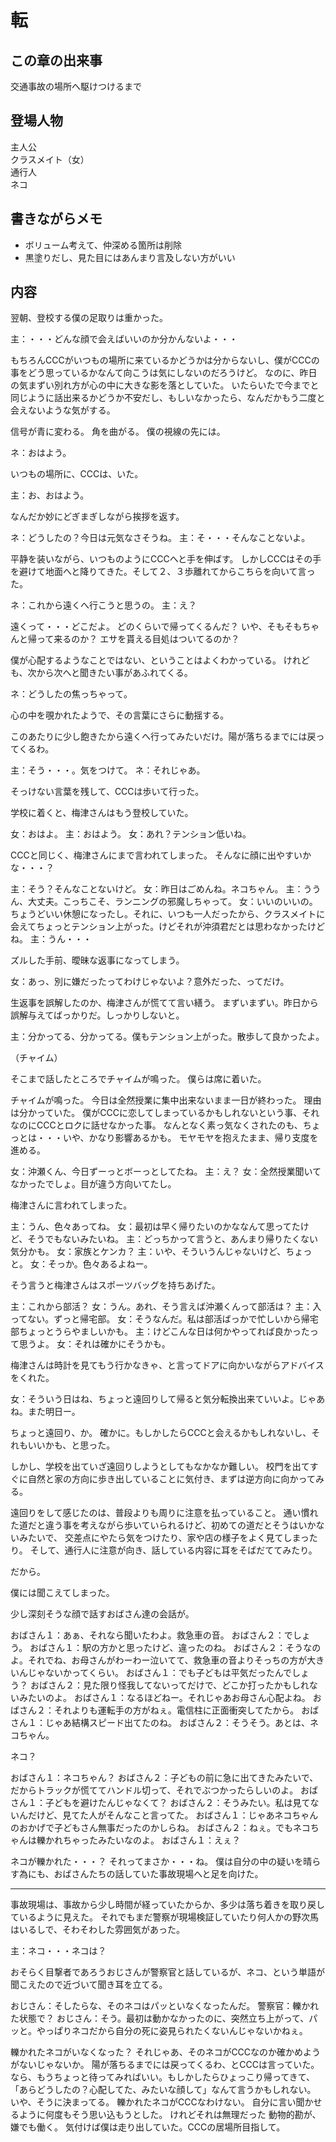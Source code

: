 
# 転

## この章の出来事
交通事故の場所へ駆けつけるまで

## 登場人物
主人公<br>
クラスメイト（女）<br>
通行人<br>
ネコ

## 書きながらメモ

+ ボリューム考えて、仲深める箇所は削除
+ 黒塗りだし、見た目にはあんまり言及しない方がいい


## 内容

翌朝、登校する僕の足取りは重かった。

主：・・・どんな顔で会えばいいのか分かんないよ・・・

もちろんCCCがいつもの場所に来ているかどうかは分からないし、僕がCCCの事をどう思っているかなんて向こうは気にしないのだろうけど。
なのに、昨日の気まずい別れ方が心の中に大きな影を落としていた。
いたらいたで今までと同じように話出来るかどうか不安だし、もしいなかったら、なんだかもう二度と会えないような気がする。

信号が青に変わる。
角を曲がる。
僕の視線の先には。

ネ：おはよう。

いつもの場所に、CCCは、いた。

主：お、おはよう。

なんだか妙にどぎまぎしながら挨拶を返す。

ネ：どうしたの？今日は元気なさそうね。
主：そ・・・そんなことないよ。

平静を装いながら、いつものようにCCCへと手を伸ばす。
しかしCCCはその手を避けて地面へと降りてきた。そして２、３歩離れてからこちらを向いて言った。

ネ：これから遠くへ行こうと思うの。
主：え？

遠くって・・・どこだよ。
どのくらいで帰ってくるんだ？
いや、そもそもちゃんと帰って来るのか？
エサを貰える目処はついてるのか？

僕が心配するようなことではない、ということはよくわかっている。
けれども、次から次へと聞きたい事があふれてくる。

ネ：どうしたの焦っちゃって。

心の中を覗かれたようで、その言葉にさらに動揺する。

このあたりに少し飽きたから遠くへ行ってみたいだけ。陽が落ちるまでには戻ってくるわ。

主：そう・・・。気をつけて。
ネ：それじゃあ。

そっけない言葉を残して、CCCは歩いて行った。


学校に着くと、梅津さんはもう登校していた。

女：おはよ。
主：おはよう。
女：あれ？テンション低いね。

CCCと同じく、梅津さんにまで言われてしまった。
そんなに顔に出やすいかな・・・？

主：そう？そんなことないけど。
女：昨日はごめんね。ネコちゃん。
主：ううん、大丈夫。こっちこそ、ランニングの邪魔しちゃって。
女：いいのいいの。ちょうどいい休憩になったし。それに、いつも一人だったから、クラスメイトに会えてちょっとテンション上がった。けどそれが沖須君だとは思わなかったけどね。
主：うん・・・

ズルした手前、曖昧な返事になってしまう。

女：あっ、別に嫌だったってわけじゃないよ？意外だった、ってだけ。

生返事を誤解したのか、梅津さんが慌てて言い繕う。
まずいまずい。昨日から誤解与えてばっかりだ。しっかりしないと。

主：分かってる、分かってる。僕もテンション上がった。散歩して良かったよ。

（チャイム）

そこまで話したところでチャイムが鳴った。
僕らは席に着いた。


チャイムが鳴った。
今日は全然授業に集中出来ないまま一日が終わった。
理由は分かっていた。
僕がCCCに恋してしまっているかもしれないという事、それなのにCCCとロクに話せなかった事。
なんとなく素っ気なくされたのも、ちょっとは・・・いや、かなり影響あるかも。
モヤモヤを抱えたまま、帰り支度を進める。

女：沖瀬くん、今日ずーっとボーっとしてたね。
主：え？
女：全然授業聞いてなかったでしょ。目が違う方向いてたし。

梅津さんに言われてしまった。

主：うん、色々あってね。
女：最初は早く帰りたいのかななんて思ってたけど、そうでもないみたいね。
主：どっちかって言うと、あんまり帰りたくない気分かも。
女：家族とケンカ？
主：いや、そういうんじゃないけど、ちょっと。
女：そっか。色々あるよねー。

そう言うと梅津さんはスポーツバッグを持ちあげた。

主：これから部活？
女：うん。あれ、そう言えば沖瀬くんって部活は？
主：入ってない。ずっと帰宅部。
女：そうなんだ。私は部活ばっかで忙しいから帰宅部ちょっとうらやましいかも。
主：けどこんな日は何かやってれば良かったって思うよ。
女：それは確かにそうかも。

梅津さんは時計を見てもう行かなきゃ、と言ってドアに向かいながらアドバイスをくれた。

女：そういう日はね、ちょっと遠回りして帰ると気分転換出来ていいよ。じゃあね。また明日ー。

ちょっと遠回り、か。
確かに。もしかしたらCCCと会えるかもしれないし、それもいいかも、と思った。

しかし、学校を出ていざ遠回りしようとしてもなかなか難しい。
校門を出てすぐに自然と家の方向に歩き出していることに気付き、まずは逆方向に向かってみる。

遠回りをして感じたのは、普段よりも周りに注意を払っていること。
通い慣れた道だと違う事を考えながら歩いていられるけど、初めての道だとそうはいかないみたいで、
交差点にやたら気をつけたり、家や店の様子をよく見てしまったり。
そして、通行人に注意が向き、話している内容に耳をそばだててみたり。

だから。

僕には聞こえてしまった。

少し深刻そうな顔で話すおばさん達の会話が。

おばさん１：あぁ、それなら聞いたわよ。救急車の音。
おばさん２：でしょう。
おばさん１：駅の方かと思ったけど、違ったのね。
おばさん２：そうなのよ。それでね、お母さんがわーわー泣いてて、救急車の音よりそっちの方が大きいんじゃないかってくらい。
おばさん１：でも子どもは平気だったんでしょう？
おばさん２：見た限り怪我してないってだけで、どこか打ったかもしれないみたいのよ。
おばさん１：なるほどねー。それじゃあお母さん心配よね。
おばさん２：それよりも運転手の方がねぇ。電信柱に正面衝突してたから。
おばさん１：じゃあ結構スピード出てたのね。
おばさん２：そうそう。あとは、ネコちゃん。

ネコ？

おばさん１：ネコちゃん？
おばさん２：子どもの前に急に出てきたみたいで、だからトラックが慌ててハンドル切って、それでぶつかったらしいのよ。
おばさん１：子どもを避けたんじゃなくて？
おばさん２：そうみたい。私は見てないんだけど、見てた人がそんなこと言ってた。
おばさん１：じゃあネコちゃんのおかげで子どもさん無事だったのかしらね。
おばさん２：ねぇ。でもネコちゃんは轢かれちゃったみたいなのよ。
おばさん１：えぇ？

ネコが轢かれた・・・？
それってまさか・・・ね。
僕は自分の中の疑いを晴らす為にも、おばさんたちの話していた事故現場へと足を向けた。

----

事故現場は、事故から少し時間が経っていたからか、多少は落ち着きを取り戻しているように見えた。
それでもまだ警察が現場検証していたり何人かの野次馬はいるしで、そわそわした雰囲気があった。

主：ネコ・・・ネコは？

おそらく目撃者であろうおじさんが警察官と話しているが、ネコ、という単語が聞こえたので近づいて聞き耳を立てる。

おじさん：そしたらな、そのネコはパッといなくなったんだ。
警察官：轢かれた状態で？
おじさん：そう。最初は動かなかったのに、突然立ち上がって、パッと。やっぱりネコだから自分の死に姿見られたくないんじゃないかねぇ。

轢かれたネコがいなくなった？
それじゃあ、そのネコがCCCなのか確かめようがないじゃないか。
陽が落ちるまでには戻ってくるわ、とCCCは言っていた。
なら、もうちょっと待ってみればいい。もしかしたらひょっこり帰ってきて、「あらどうしたの？心配してた、みたいな顔して」なんて言うかもしれない。
いや、そうに決まってる。
轢かれたネコがCCCなわけない。
自分に言い聞かせるように何度もそう思い込もうとした。
けれどそれは無理だった
動物的勘が、嫌でも働く。
気付けば僕は走り出していた。CCCの居場所目指して。


